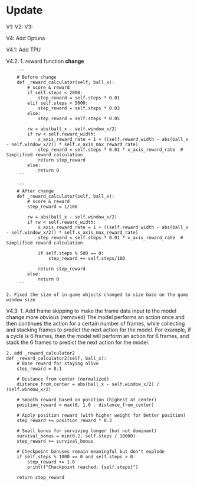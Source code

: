 # Update
V1:
V2:
V3:

V4:
 Add Optuna
 
V4.1:
 Add TPU

V4.2:
    1. reward function
        **change**

        ```
        # Before change
        def _reward_calculator(self, ball_x):
            # score & reward
            if self.steps < 2000:
                step_reward = self.steps * 0.01
            elif self.steps < 5000:
                step_reward = self.steps * 0.03
            else:
                step_reward = self.steps * 0.05

            rw = abs(ball_x - self.window_x/2)
            if rw < self.reward_width:
                x_axis_reward_rate = 1 + ((self.reward_width - abs(ball_x - self.window_x/2)) * self.x_axis_max_reward_rate)
                step_reward = self.steps * 0.01 * x_axis_reward_rate  # Simplified reward calculation
                return step_reward
            else:
                return 0
        ```

        ```
        # After change
        def _reward_calculator(self, ball_x):
            # score & reward
            step_reward = 1/100

            rw = abs(ball_x - self.window_x/2)
            if rw < self.reward_width:
                x_axis_reward_rate = 1 + ((self.reward_width - abs(ball_x - self.window_x/2)) * self.x_axis_max_reward_rate)
                step_reward = self.steps * 0.01 * x_axis_reward_rate  # Simplified reward calculation

                if self.steps % 500 == 0:
                    step_reward += self.steps/100

                return step_reward
            else:
                return 0
        ```

    2. Fixed the size of in-game objects changed to size base on the game window size

V4.3:
    1. Add frame skipping to make the frame data input to the model change more obvious (removed)
    The model performs an action once and then continues the action for a certain number of frames, while collecting and stacking frames to predict the next action for the model. 
    For example, if a cycle is 6 frames, then the model will perform an action for 6 frames, and stack the 6 frames to predict the next action for the model.

    2. add _reward_calculator2
    def _reward_calculator2(self, ball_x):
        # Base reward for staying alive
        step_reward = 0.1
        
        # Distance from center (normalized)
        distance_from_center = abs(ball_x - self.window_x/2) / (self.window_x/2)
        
        # Smooth reward based on position (highest at center)
        position_reward = max(0, 1.0 - distance_from_center)
        
        # Apply position reward (with higher weight for better position)
        step_reward += position_reward * 0.3
        
        # Small bonus for surviving longer (but not dominant)
        survival_bonus = min(0.2, self.steps / 10000)
        step_reward += survival_bonus
    
        # Checkpoint bonuses remain meaningful but don't explode
        if self.steps % 1000 == 0 and self.steps > 0:
            step_reward += 1.0
            print(f"Checkpoint reached: {self.steps}")
            
        return step_reward